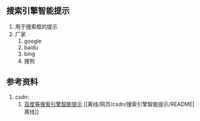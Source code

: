## 搜索引擎智能提示
1. 用于搜索框的提示
2. 厂家
   1. google
   2. baidu
   3. bing
   4. 搜狗

## 参考资料
1. csdn:
    1. [百度等搜索引擎智能提示](https://blog.csdn.net/weixin_38362146/article/details/77834445) [[离线/网页/csdn/搜索引擎智能提示/README| 离线]]
